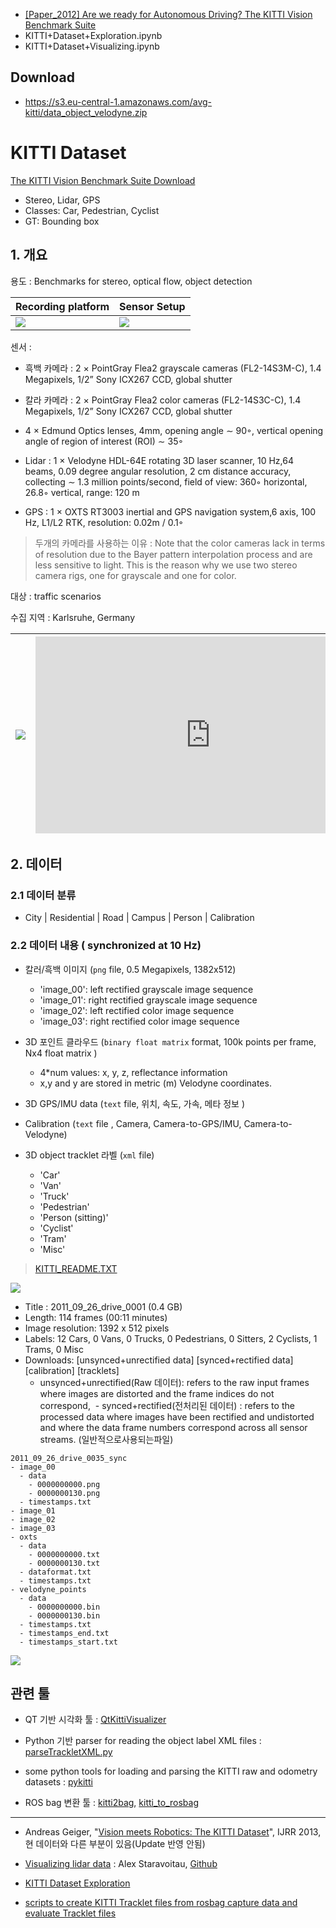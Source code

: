 
- [[Paper_2012] Are we ready for Autonomous Driving? The KITTI Vision Benchmark Suite](https://github.com/hunjung-lim/awesome-vehicle-datasets/blob/master/vehicle/kitti/paper-2012.md)
- KITTI+Dataset+Exploration.ipynb
- KITTI+Dataset+Visualizing.ipynb


## Download 

- https://s3.eu-central-1.amazonaws.com/avg-kitti/data_object_velodyne.zip



# KITTI Dataset

[The KITTI Vision Benchmark Suite Download](http://www.cvlibs.net/datasets/kitti/raw_data.php)
+ Stereo, Lidar, GPS		
+ Classes: Car, Pedestrian, Cyclist
+ GT: Bounding box

## 1. 개요 

용도 : Benchmarks for stereo, optical flow, object detection

|Recording platform|Sensor Setup|
|-|-|
|![](http://i.imgur.com/AhM5oqn.png)|![](http://i.imgur.com/EQAemV3.png)|


센서 :  
- 흑백 카메라 : 2 × PointGray Flea2 grayscale cameras (FL2-14S3M-C), 1.4 Megapixels, 1/2” Sony ICX267 CCD, global shutter

- 칼라 카메라 : 2 × PointGray Flea2 color cameras (FL2-14S3C-C), 1.4 Megapixels, 1/2” Sony ICX267 CCD, global shutter

- 4 × Edmund Optics lenses, 4mm, opening angle ∼ 90◦, vertical opening angle of region of interest (ROI) ∼ 35◦

- Lidar : 1 × Velodyne HDL-64E rotating 3D laser scanner, 10 Hz,64 beams, 0.09 degree angular resolution, 2 cm distance
accuracy, collecting ∼ 1.3 million points/second, field of view: 360◦ horizontal, 26.8◦ vertical, range: 120 m

-  GPS : 1 × OXTS RT3003 inertial and GPS navigation system,6 axis, 100 Hz, L1/L2 RTK, resolution: 0.02m / 0.1◦

> 두개의 카메라를 사용하는 이유 : Note that the color cameras lack in terms of resolution due
to the Bayer pattern interpolation process and are less sensitive to light. This is the reason why we use two stereo camera rigs, one for grayscale and one for color. 

대상 : traffic scenarios 

수집 지역 : Karlsruhe, Germany



|![](http://i.imgur.com/JGJmlBl.png)|<iframe width="560" height="315" src="https://www.youtube.com/embed/KXpZ6B1YB_k" frameborder="0" allowfullscreen></iframe>|
|-|-|





## 2. 데이터 

### 2.1 데이터 분류 

- City | Residential | Road | Campus | Person | Calibration

### 2.2 데이터 내용 ( synchronized at 10 Hz)

- 칼러/흑백 이미지 (`png` file, 0.5 Megapixels, 1382x512)
  - 'image_00': left rectified grayscale image sequence
  - 'image_01': right rectified grayscale image sequence
  - 'image_02': left rectified color image sequence
  - 'image_03': right rectified color image sequence

- 3D 포인트 클라우드 (`binary float matrix` format, 100k points per frame, Nx4 float matrix )
	- 4*num values: x, y, z, reflectance information
	- x,y and y are stored in metric (m) Velodyne coordinates.
	
- 3D GPS/IMU data (`text` file, 위치, 속도, 가속, 메타 정보 )

- Calibration (`text` file , Camera, Camera-to-GPS/IMU, Camera-to-Velodyne)

- 3D object tracklet 라벨 (`xml` file)
  - 'Car'
  - 'Van'
  - 'Truck'
  - 'Pedestrian'
  - 'Person (sitting)'
  - 'Cyclist'
  - 'Tram'
  - 'Misc'

> [KITTI_README.TXT](https://github.com/yanii/kitti-pcl/blob/master/KITTI_README.TXT)

![](http://i.imgur.com/wHxw8m6.png)
- Title : 2011_09_26_drive_0001 (0.4 GB) 
- Length: 114 frames (00:11 minutes)
- Image resolution: 1392 x 512 pixels
- Labels: 12 Cars, 0 Vans, 0 Trucks, 0 Pedestrians, 0 Sitters, 2 Cyclists, 1 Trams, 0 Misc
- Downloads: [unsynced+unrectified data] [synced+rectified data] [calibration] [tracklets] 
  - unsynced+unrectified(Raw 데이터): refers to the raw input frames where images are distorted and the frame indices do not correspond, 
  - synced+rectified(전처리된 데이터) : refers to the processed data where images have been rectified and undistorted and where the data frame numbers correspond across all sensor streams. (일반적으로사용되는파일)



```
2011_09_26_drive_0035_sync
- image_00 
  - data
    - 0000000000.png
    - 0000000130.png
  - timestamps.txt
- image_01 
- image_02 
- image_03 
- oxts
  - data
    - 0000000000.txt
    - 0000000130.txt
  - dataformat.txt
  - timestamps.txt
- velodyne_points
  - data
    - 0000000000.bin
    - 0000000130.bin
  - timestamps.txt
  - timestamps_end.txt
  - timestamps_start.txt
```

![](http://i.imgur.com/YS9mcMa.png)


## 관련 툴 

- QT 기반 시각화 툴 : [QtKittiVisualizer](https://github.com/MarkMuth/QtKittiVisualizer)

- Python 기반 parser for reading the object label XML files : [parseTrackletXML.py](http://www.cvlibs.net/datasets/kitti/downloads/parseTrackletXML.py)

- some python tools for loading and parsing the KITTI raw and odometry datasets : [pykitti](https://github.com/utiasSTARS/pykitti)

- ROS bag 변환 툴  : [kitti2bag](https://github.com/tomas789/kitti2bag), [kitti_to_rosbag](https://github.com/ethz-asl/kitti_to_rosbag)

--- 

- Andreas Geiger, "[Vision meets Robotics: The KITTI Dataset](http://www.cvlibs.net/publications/Geiger2013IJRR.pdf)", IJRR 2013, 현 데이터와 다른 부분이 있음(Update 반영 안됨)

- [Visualizing lidar data](https://navoshta.com/kitti-lidar/) : Alex Staravoitau, [Github](https://github.com/navoshta)

- [KITTI Dataset Exploration](https://github.com/navoshta/KITTI-Dataset/blob/master/README.md)

- [scripts to create KITTI Tracklet files from rosbag capture data and evaluate Tracklet files](https://github.com/udacity/didi-competition/tree/master/tracklets)



